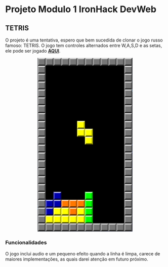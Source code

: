 # Projeto Modulo 1 IronHack DevWeb 
## TETRIS

O projeto é uma tentativa, espero que bem sucedida de clonar o jogo russo famoso: TETRIS. O jogo tem controles alternados entre W,A,S,D e as setas, ele pode ser jogado [**AQUI**](https://igorgalvaob.github.io/ProjetoModulo1/).

<div style="text-align:center"><img src="images/imagesREADME/Tetris.png" width="300px" ></div>

### Funcionalidades
O jogo inclui audio e um pequeno efeito quando a linha é limpa, carece de maiores implementações, as quais darei atenção em futuro próximo.
